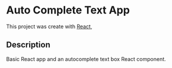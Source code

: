 # Auto Complete Text App
This project was create with [React](https://reactjs.org/),

## Description
Basic React app and an autocomplete text box React component.